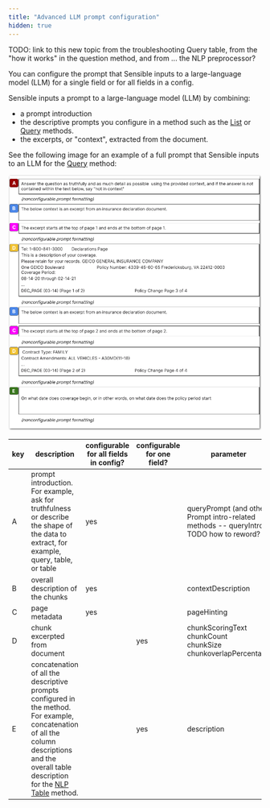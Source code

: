 ```yaml
---
title: "Advanced LLM prompt configuration"
hidden: true
---
```


TODO: link to this new topic from the troubleshooting Query table, from the "how it works" in the question method, and from ... the NLP preprocessor?



You can configure the prompt that Sensible inputs to a large-language model (LLM) for a single field or for all fields in a config.

Sensible inputs a prompt to a large-language model (LLM) by combining:

- a prompt introduction
- the descriptive prompts you configure in a method such as the [List](doc:list) or [Query](doc:question) methods.
- the excerpts, or "context", extracted from the document. 

See the following image for an example of a full prompt that Sensible inputs to an LLM for the [Query](doc:question) method: 

![Click to enlarge](https://raw.githubusercontent.com/sensible-hq/sensible-docs/main/readme-sync/assets/v0/images/final/llm_prompt.png)





| key  | description                                                  | configurable for all fields in config? | configurable for one field? | parameter                                                    |      |
| ---- | ------------------------------------------------------------ | -------------------------------------- | --------------------------- | ------------------------------------------------------------ | ---- |
| A    | prompt introduction. For example, ask for truthfulness or describe the shape of the data to extract, for example, query, table, or table | yes                                    |                             | queryPrompt  (and other Prompt intro-related methods -- queryIntro) TODO how to reword? |      |
| B    | overall description of the chunks                            | yes                                    |                             | contextDescription                                           |      |
| C    | page metadata                                                | yes                                    |                             | pageHinting                                                  |      |
| D    | chunk excerpted from document                                |                                        | yes                         | chunkScoringText<br/>chunkCount<br/>chunkSize<br/>chunkoverlapPercentage |      |
| E    | concatenation of all the descriptive prompts configured in the method. For example, concatenation of all the column descriptions and the overall table description for the [NLP Table](doc:nlp-table) method. |                                        | yes                         | description                                                  |      |

